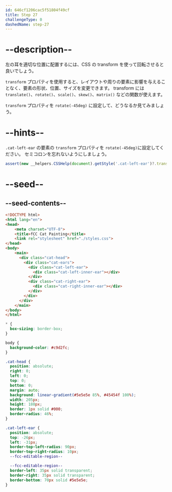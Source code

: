 ```yaml
---
id: 646cf1206cac5f51804f49cf
title: Step 27
challengeType: 0
dashedName: step-27
---
```


# --description--

左の耳を適切な位置に配置するには、CSS の transform を使って回転させると良いでしょう。

`transform` プロパティを使用すると、レイアウトや周りの要素に影響を与えることなく、要素の形状、位置、サイズを変更できます。 transform には `translate()`、`rotate()`、`scale()`、`skew()`、`matrix()` などの関数が使えます。

`transform` プロパティを `rotate(-45deg)` に設定して、どうなるか見てみましょう。

# --hints--

`.cat-left-ear` の要素の `transform` プロパティを `rotate(-45deg)`に設定してください。 セミコロンを忘れないようにしましょう。

```js
assert(new __helpers.CSSHelp(document).getStyle('.cat-left-ear')?.transform === 'rotate(-45deg)')
```

# --seed--

## --seed-contents--

```html
<!DOCTYPE html>
<html lang="en">
<head>
    <meta charset="UTF-8">
    <title>fCC Cat Painting</title>
    <link rel="stylesheet" href="./styles.css">
</head>
<body>
    <main>
      <div class="cat-head">
        <div class="cat-ears">
          <div class="cat-left-ear">
            <div class="cat-left-inner-ear"></div>
          </div>
          <div class="cat-right-ear">
            <div class="cat-right-inner-ear"></div>
          </div>
        </div>
      </div>
    </main>
</body>
</html>
```

```css
* {
  box-sizing: border-box;
}

body {
  background-color: #c9d2fc;
}

.cat-head {
  position: absolute;
  right: 0;
  left: 0;
  top: 0;
  bottom: 0;
  margin: auto;
  background: linear-gradient(#5e5e5e 85%, #45454f 100%);
  width: 205px;
  height: 180px;
  border: 1px solid #000;
  border-radius: 46%;
}

.cat-left-ear {
  position: absolute;
  top: -26px;
  left: -31px;
  border-top-left-radius: 90px;
  border-top-right-radius: 10px;
  --fcc-editable-region--

  --fcc-editable-region--
  border-left: 35px solid transparent;
  border-right: 35px solid transparent;
  border-bottom: 70px solid #5e5e5e;
}
```
